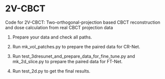 # 2V-CBCT

Code for 2V-CBCT: Two-orthogonal-projection based CBCT reconstruction and dose calculation from real CBCT projection data

1. Prepare your data and check all paths.

2. Run mk_vol_patches.py to prepare the paired data for CR-Net.

3. Run test_3dresunet_and_prepare_data_for_fine_tune.py and mk_2d_slice.py to prepare the paired data for FT-Net.

4. Run test_2d.py to get the final results.
